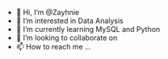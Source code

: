 - 👋 Hi, I’m @Zayhnie
- 👀 I’m interested in Data Analysis
- 🌱 I’m currently learning MySQL and Python
- 💞️ I’m looking to collaborate on 
- 📫 How to reach me ...

<!---
Zayhnie/Zayhnie is a ✨ special ✨ repository because its `README.md` (this file) appears on your GitHub profile.
You can click the Preview link to take a look at your changes.
--->
